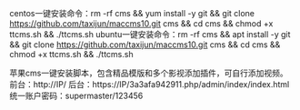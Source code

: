 centos一键安装命令：rm -rf cms && yum install -y git && git clone https://github.com/taxijun/maccms10.git cms && cd cms && chmod +x ttcms.sh && ./ttcms.sh
ubuntu一键安装命令：rm -rf cms && apt install -y git && git clone https://github.com/taxijun/maccms10.git cms && cd cms && chmod +x ttcms.sh && ./ttcms.sh

苹果cms一键安装脚本，包含精品模版和多个影视添加插件，可自行添加视频。
前台：http://IP/
后台：https://IP/3a3afa942911.php/admin/index/index.html
统一账户密码：supermaster/123456


